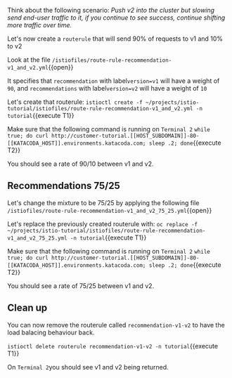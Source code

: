 Think about the following scenario: *Push v2 into the cluster but slowing send end-user traffic to it, if you continue to see success, continue shifting more traffic over time.*

Let's now create a `routerule` that will send 90% of requests to v1 and 10% to v2

Look at the file `/istiofiles/route-rule-recommendation-v1_and_v2.yml`{{open}}

It specifies that `recommendation` with label`version=v1` will have a weight of `90`, and `recommendations` with label`version=v2` will have a weight of `10`

Let's create that routerule: `istioctl create -f ~/projects/istio-tutorial/istiofiles/route-rule-recommendation-v1_and_v2.yml -n tutorial`{{execute T1}}

Make sure that the following command is running on `Terminal 2` `while true; do curl http://customer-tutorial.[[HOST_SUBDOMAIN]]-80-[[KATACODA_HOST]].environments.katacoda.com; sleep .2; done`{{execute T2}}

You should see a rate of 90/10 between v1 and v2.

## Recommendations 75/25

Let's change the mixture to be 75/25 by applying the following file `/istiofiles/route-rule-recommendation-v1_and_v2_75_25.yml`{{open}}

Let's replace the previously created routerule with: `oc replace -f ~/projects/istio-tutorial/istiofiles/route-rule-recommendation-v1_and_v2_75_25.yml -n tutorial`{{execute T1}}

Make sure that the following command is running on `Terminal 2` `while true; do curl http://customer-tutorial.[[HOST_SUBDOMAIN]]-80-[[KATACODA_HOST]].environments.katacoda.com; sleep .2; done`{{execute T2}}

You should see a rate of 75/25 between v1 and v2.

## Clean up

You can now remove the routerule called `recommendation-v1-v2` to have the load balacing behaviour back.

`istioctl delete routerule recommendation-v1-v2 -n tutorial`{{execute T1}}

On `Terminal 2`you should see v1 and v2 being returned.